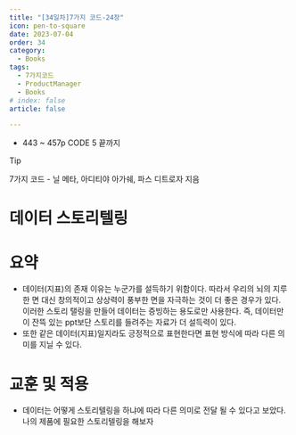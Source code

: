 ```yaml
---
title: "[34일차]7가지 코드-24장"
icon: pen-to-square
date: 2023-07-04
order: 34
category:
  - Books
tags:
  - 7가지코드
  - ProductManager
  - Books
# index: false
article: false

---
```


- 443 ~ 457p CODE 5 끝까지

<!-- more -->

>[!tip]
>7가지 코드 - 닐 메타, 아디티야 아가쉐, 파스 디트로자 지음


# 데이터 스토리텔링

# 요약

- 데이터(지표)의 존재 이유는 누군가를 설득하기 위함이다. 따라서 우리의 뇌의 지루한 면 대신 창의적이고 상상력이 풍부한 면을 자극하는 것이 더 좋은 경우가 있다. 이러한 스토리 탤링을 만들어 데이터는 증빙하는 용도로만 사용한다. 
즉, 데이터만이 잔뜩 있는 ppt보단 스토리를 들려주는 자료가 더 설득력이 있다.
- 또한 같은 데이터(지표)일지라도 긍정적으로 표현한다면 표현 방식에 따라 다른 의미를 지닐 수 있다.

# 교훈 및 적용

- 데이터는 어떻게 스토리텔링을 하냐에 따라 다른 의미로 전달 될 수 있다고 보았다. 
나의 제품에 필요한 스토리텔링을 해보자